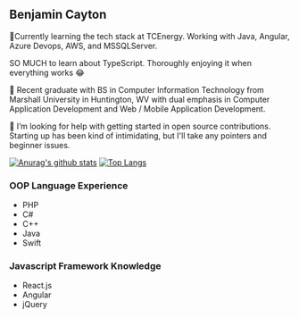 ## Benjamin Cayton 

<!--
**cayton10/cayton10** is a ✨ _special_ ✨ repository because its `README.md` (this file) appears on your GitHub profile.




Here are some ideas to get you started:


- 👯 I’m looking to collaborate on ...
- 
- 💬 Ask me about ...
- 📫 How to reach me: ...
- 😄 Pronouns: ...
- ⚡ Fun fact: ...
-->

 🌱Currently learning the tech stack at TCEnergy. Working with Java, Angular, Azure Devops, AWS, and MSSQLServer.
 
 SO MUCH to learn about TypeScript. Thoroughly enjoying it when everything works 😂
 
 🔭 Recent graduate with BS in Computer Information Technology from Marshall University in Huntington, WV with dual emphasis in Computer Application Development and Web / Mobile Application Development.</br>
 
 🤔 I’m looking for help with getting started in open source contributions. Starting up has been kind of intimidating, but I'll take any pointers and beginner issues.
 


[![Anurag's github stats](https://github-readme-stats.vercel.app/api?username=cayton10&theme=react)](https://github.com/anuraghazra/github-readme-stats)
[![Top Langs](https://github-readme-stats.vercel.app/api/top-langs/?username=cayton10&langs_count=8&hide=html,css&theme=react)](https://github.com/anuraghazra/github-readme-stats)

### OOP Language Experience

- PHP
- C#
- C++
- Java
- Swift

### Javascript Framework Knowledge

- React.js
- Angular
- jQuery
